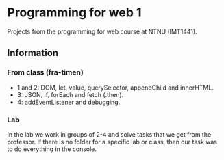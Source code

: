 # Programming for web 1
Projects from the programming for web course at NTNU (IMT1441).

## Information
### From class (fra-timen)
- 1 and 2: DOM, let, value, querySelector, appendChild and innerHTML.
- 3: JSON, if, forEach and fetch (.then).
- 4: addEventListener and debugging. 

### Lab
In the lab we work in groups of 2-4 and solve tasks that we get from the professor. If there is no folder for a specific lab or class, then our task was to do everything in the console.

